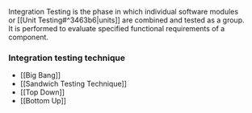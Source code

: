 Integration Testing is the phase in which individual software modules or [[Unit Testing#^3463b6|units]] are combined and tested as a group.  
It is performed to evaluate specified functional requirements of a component.

### Integration testing technique

- [[Big Bang]]
- [[Sandwich Testing Technique]]
- [[Top Down]]
- [[Bottom Up]]